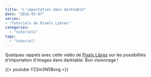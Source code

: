 ```yaml
---
title: "L'importation dans darktable"
date: "2016-03-07"
series:
- "Tutoriels de Pixels Libres"
categories: 
  - "tutoriels"
tags: 
  - "tutoriel"
---
```


Quelques rappels avec cette vidéo de [Pixels Libres](https://www.youtube.com/channel/UCLgZNCVWI7kpDSlBNX5O21A) sur les possibilités d'importation d'images dans darktable. Bon visionnage !

{{< youtube YZ2m3N5Bsvg >}}
